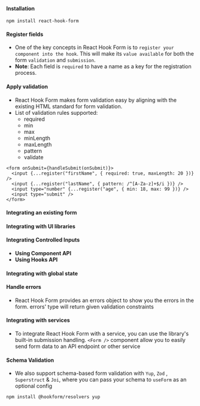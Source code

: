 #### Installation
```
npm install react-hook-form
```
#### Register fields
- One of the key concepts in React Hook Form is to `register your component into the hook`. This will make its `value available` for both the form `validation` and `submission`.
- **Note**: Each field is `required` to have a name as a key for the registration process.
#### Apply validation
- React Hook Form makes form validation easy by aligning with the existing HTML standard for form validation.
- List of validation rules supported:
  - required
  - min
  - max
  - minLength
  - maxLength
  - pattern
  - validate
```
<form onSubmit={handleSubmit(onSubmit)}>
  <input {...register("firstName", { required: true, maxLength: 20 })} />
  <input {...register("lastName", { pattern: /^[A-Za-z]+$/i })} />
  <input type="number" {...register("age", { min: 18, max: 99 })} />
  <input type="submit" />
</form>
```
#### Integrating an existing form
#### Integrating with UI libraries
#### Integrating Controlled Inputs
- **Using Component API**
- **Using Hooks API**
#### Integrating with global state
#### Handle errors
- React Hook Form provides an errors object to show you the errors in the form. errors' type will return given validation constraints
#### Integrating with services
- To integrate React Hook Form with a service, you can use the library's built-in submission handling. `<Form />` component allow you to easily send form data to an API endpoint or other service
#### Schema Validation
- We also support schema-based form validation with `Yup`, `Zod` , `Superstruct` & `Joi`, where you can pass your schema to `useForm` as an optional config
```
npm install @hookform/resolvers yup
```